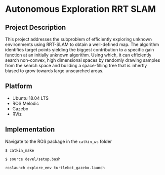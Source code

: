 # Autonomous Exploration RRT SLAM

## Project Description
This project addresses the subproblem of efficiently exploring unknown environments using RRT-SLAM to obtain a well-defined map. The algorithm identifies target points yielding the biggest contribution to a specific gain function at an initially unknown algorithm. Using which, it can efficiently search non-convex, high dimensional spaces by randomly drawing samples from the search space and building a space-filling tree that is inhertly biased to grow towards large unsearched areas.

## Platform
* Ubuntu 18.04 LTS
* ROS Melodic
* Gazebo 
* RViz

## Implementation
 
Navigate to the ROS package in the ```catkin_ws``` folder

```$ catkin_make```

```$ source devel/setup.bash ```

``` roslaunch explore_env turtlebot_gazebo.launch ``` 
